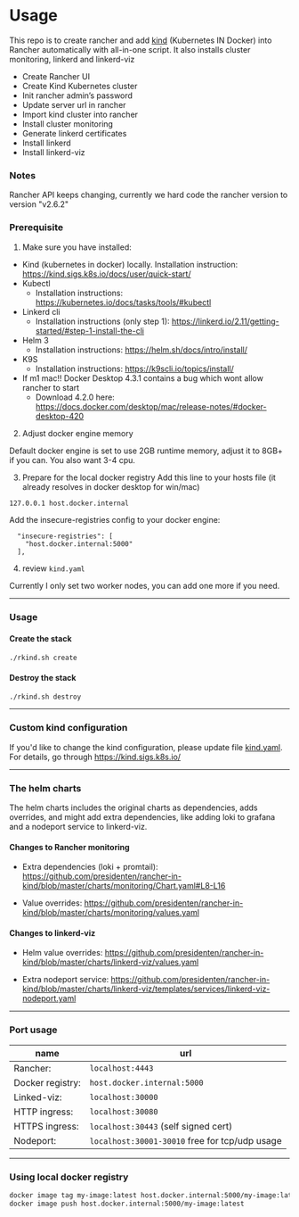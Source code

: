# Usage

This repo is to create rancher and add [kind](https://github.com/kubernetes-sigs/kind) (Kubernetes IN Docker) into Rancher automatically with all-in-one script.
It also installs cluster monitoring, linkerd and linkerd-viz

* Create Rancher UI
* Create Kind Kubernetes cluster
* Init rancher admin’s password
* Update server url in rancher
* Import kind cluster into rancher
* Install cluster monitoring
* Generate linkerd certificates
* Install linkerd
* Install linkerd-viz

### Notes

Rancher API keeps changing, currently we hard code the rancher version to version "v2.6.2"

### Prerequisite

1) Make sure you have installed:
  - Kind (kubernetes in docker) locally.
    Installation instruction: https://kind.sigs.k8s.io/docs/user/quick-start/
  - Kubectl
    - Installation instructions: https://kubernetes.io/docs/tasks/tools/#kubectl
  - Linkerd cli
    - Installation instructions (only step 1): https://linkerd.io/2.11/getting-started/#step-1-install-the-cli
  - Helm 3
    - Installation instructions: https://helm.sh/docs/intro/install/
  - K9S
    - Installation instructions: https://k9scli.io/topics/install/
  - If m1 mac!! Docker Desktop 4.3.1 contains a bug which wont allow rancher to start
    - Download 4.2.0 here: https://docs.docker.com/desktop/mac/release-notes/#docker-desktop-420

2) Adjust docker engine memory

Default docker engine is set to use 2GB runtime memory, adjust it to 8GB+ if you can.
You also want 3-4 cpu.

3) Prepare for the local docker registry
Add this line to your hosts file (it already resolves in docker desktop for win/mac)
```bash
127.0.0.1 host.docker.internal
```
Add the insecure-registries config to your docker engine:

```
  "insecure-registries": [
    "host.docker.internal:5000"
  ],
```

4) review `kind.yaml`

Currently I only set two worker nodes, you can add one more if you need.

---

### Usage
#### Create the stack

```bash
./rkind.sh create
```

#### Destroy the stack

```bash
./rkind.sh destroy
```

---
### Custom kind configuration

If you'd like to change the kind configuration, please update file [kind.yaml](kind.yaml). For details, go through https://kind.sigs.k8s.io/

---

### The helm charts

The helm charts includes the original charts as dependencies, adds overrides, and might add extra dependencies, like adding loki to grafana and a nodeport service to linkerd-viz.


#### Changes to Rancher monitoring

- Extra dependencies (loki + promtail):
  https://github.com/presidenten/rancher-in-kind/blob/master/charts/monitoring/Chart.yaml#L8-L16

- Value overrides:
  https://github.com/presidenten/rancher-in-kind/blob/master/charts/monitoring/values.yaml

#### Changes to linkerd-viz

- Helm value overrides:
  https://github.com/presidenten/rancher-in-kind/blob/master/charts/linkerd-viz/values.yaml

- Extra nodeport service:
  https://github.com/presidenten/rancher-in-kind/blob/master/charts/linkerd-viz/templates/services/linkerd-viz-nodeport.yaml

---

### Port usage

| name             | url                                            |
|------------------|------------------------------------------------|
| Rancher:         | `localhost:4443`                               |
| Docker registry: | `host.docker.internal:5000`                    |
| Linked-viz:      | `localhost:30000`                              |
| HTTP ingress:    | `localhost:30080`                              |
| HTTPS ingress:   | `localhost:30443` (self signed cert)           |
| Nodeport:        | `localhost:30001-30010` free for tcp/udp usage |

---

### Using local docker registry

```bash
docker image tag my-image:latest host.docker.internal:5000/my-image:latest
docker image push host.docker.internal:5000/my-image:latest
```
